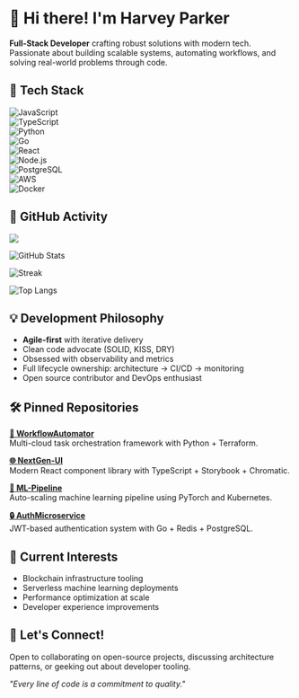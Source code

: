 # 👋 Hi there! I'm Harvey Parker  
**Full-Stack Developer** crafting robust solutions with modern tech. Passionate about building scalable systems, automating workflows, and solving real-world problems through code.  

## 🔧 Tech Stack  
![JavaScript](https://img.shields.io/badge/-JavaScript-F7DF1E?logo=javascript&logoColor=black)  
![TypeScript](https://img.shields.io/badge/-TypeScript-3178C6?logo=typescript&logoColor=white)  
![Python](https://img.shields.io/badge/-Python-3776AB?logo=python&logoColor=white)  
![Go](https://img.shields.io/badge/-Go-00ADD8?logo=go&logoColor=white)  
![React](https://img.shields.io/badge/-React-61DAFB?logo=react&logoColor=black)  
![Node.js](https://img.shields.io/badge/-Node.js-339933?logo=node.js&logoColor=white)  
![PostgreSQL](https://img.shields.io/badge/-PostgreSQL-4169E1?logo=postgresql&logoColor=white)  
![AWS](https://img.shields.io/badge/-AWS-232F3E?logo=amazon-aws&logoColor=FF9900)  
![Docker](https://img.shields.io/badge/-Docker-2496ED?logo=docker&logoColor=white)  

## 🚀 GitHub Activity  

![](https://komarev.com/ghpvc/?username=harveyparker858&color=blueviolet)  

![GitHub Stats](https://github-readme-stats.vercel.app/api?username=harveyparker858&show_icons=true&theme=dark&hide_border=true&include_all_commits=true)  

![Streak](https://github-readme-streak-stats.herokuapp.com/?user=harveyparker858&theme=dark&hide_border=true)  

![Top Langs](https://github-readme-stats.vercel.app/api/top-langs/?username=harveyparker858&layout=compact&theme=dark&hide_border=true&exclude_repo=org1,org2)  

## 💡 Development Philosophy  
- **Agile-first** with iterative delivery  
- Clean code advocate (SOLID, KISS, DRY)  
- Obsessed with observability and metrics  
- Full lifecycle ownership: architecture → CI/CD → monitoring  
- Open source contributor and DevOps enthusiast  

## 🛠️ Pinned Repositories  
**[🔄 WorkflowAutomator](https://github.com/harveyparker858/WorkflowAutomator)**  
Multi-cloud task orchestration framework with Python + Terraform.  

**[🌐 NextGen-UI](https://github.com/harveyparker858/NextGen-UI)**  
Modern React component library with TypeScript + Storybook + Chromatic.  

**[🤖 ML-Pipeline](https://github.com/harveyparker858/ML-Pipeline)**  
Auto-scaling machine learning pipeline using PyTorch and Kubernetes.  

**[🔒 AuthMicroservice](https://github.com/harveyparker858/AuthMicroservice)**  
JWT-based authentication system with Go + Redis + PostgreSQL.  

## 🌱 Current Interests  
- Blockchain infrastructure tooling  
- Serverless machine learning deployments  
- Performance optimization at scale  
- Developer experience improvements  

## 🤝 Let's Connect!  
Open to collaborating on open-source projects, discussing architecture patterns, or geeking out about developer tooling.  

*"Every line of code is a commitment to quality."*
